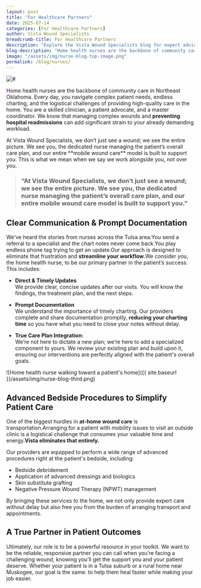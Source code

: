 ```yaml
---
layout: post
title: "For Healthcare Partners"
date: 2025-07-14
categories: [For Healthcare Partners]
author: Vista Wound Specialists
breadcrumb-title: For Healthcare Partners
description: "Explore the Vista Wound Specialists blog for expert advice, patient resources, and valuable insights on healing complex wounds and navigating at-home care."
blog-description: "Home health nurses are the backbone of community care in Northeast Oklahoma. Every day, you navigate complex patient needs, endless charting, and the logistical challenges of providing high-quality care in the home. You are a skilled clinician, a patient advocate, and a master coordinator. We know that managing complex wounds and preventing hospital readmissions can add significant strain to your already demanding workload."
image: "/assets/img/nurse-blog-top-image.png"
permalink: /blog/nurses/
---
```


<div class="single-head-img mb-3">
	<img src="{{ site.baseurl }}/assets/img/nurse-blog-second.jpg" alt="#">
</div>

Home health nurses are the backbone of community care in Northeast Oklahoma. Every day, you navigate complex patient needs, endless charting, and the logistical challenges of providing high-quality care in the home. You are a skilled clinician, a patient advocate, and a master coordinator. We know that managing complex wounds and **preventing hospital readmissions** can add significant strain to your already demanding workload.

<p class="mt-3">At Vista Wound Specialists, we don’t just see a wound; we see the entire picture. We see you, the dedicated nurse managing the patient’s overall care plan, and our entire **mobile wound care** model is built to support you. This is what we mean when we say we work alongside you, not over you.</p>

<div class="single-content">
<blockquote>
										<i class="far fa-quote-right"></i>
										<h3>“At Vista Wound Specialists, we don’t just see a wound; we see the entire picture. We see you, the dedicated nurse managing the patient’s overall care plan, and our entire <strong>mobile wound care</strong> model is built to support you.”</h3>
	</blockquote>
</div>

## Clear Communication & Prompt Documentation

We’ve heard the stories from nurses across the Tulsa area:You send a referral to a specialist and the chart notes never come back.You play endless phone tag trying to get an update.Our approach is designed to eliminate that frustration and **streamline your workflow**.We consider _you_, the home health nurse, to be our primary partner in the patient’s success. This includes:

- <i class="far fa-check-circle" style="color: #141959"></i> **Direct & Timely Updates**  
  We provide clear, concise updates after our visits. You will know the findings, the treatment plan, and the next steps.

- <i class="far fa-check-circle" style="color: #141959"></i> **Prompt Documentation**  
  We understand the importance of timely charting. Our providers complete and share documentation promptly, **reducing your charting time** so you have what you need to close your notes without delay.

- <i class="far fa-check-circle" style="color: #141959"></i> **True Care Plan Integration:**  
  We’re not here to dictate a new plan; we’re here to add a specialized component to yours. We review your existing plan and build upon it, ensuring our interventions are perfectly aligned with the patient's overall goals.

![Home health nurse walking toward a patient's home]({{ site.baseurl }}/assets/img/nurse-blog-third.png)

## Advanced Bedside Procedures to Simplify Patient Care

One of the biggest hurdles in **at-home wound care** is transportation.Arranging for a patient with mobility issues to visit an outside clinic is a logistical challenge that consumes your valuable time and energy.**Vista eliminates that entirely.**

<p class="mt-3">
Our providers are equipped to perform a wide range of advanced procedures right at the patient's bedside, including:
</p>

- <i class="far fa-check-circle" style="color: #141959"></i> Bedside debridement
- <i class="far fa-check-circle" style="color: #141959"></i> Application of advanced dressings and biologics
- <i class="far fa-check-circle" style="color: #141959"></i> Skin substitute grafting
- <i class="far fa-check-circle" style="color: #141959"></i> Negative Pressure Wound Therapy (NPWT) management

By bringing these services to the home, we not only provide expert care without delay but also free you from the burden of arranging transport and appointments.

## A True Partner in Patient Outcomes

Ultimately, our role is to be a powerful resource in your toolkit. We want to be the reliable, responsive partner you can call when you’re facing a challenging wound, knowing you’ll get the support you and your patient deserve. Whether your patient is in a Tulsa suburb or a rural home near Muskogee, our goal is the same: to help them heal faster while making your job easier.

